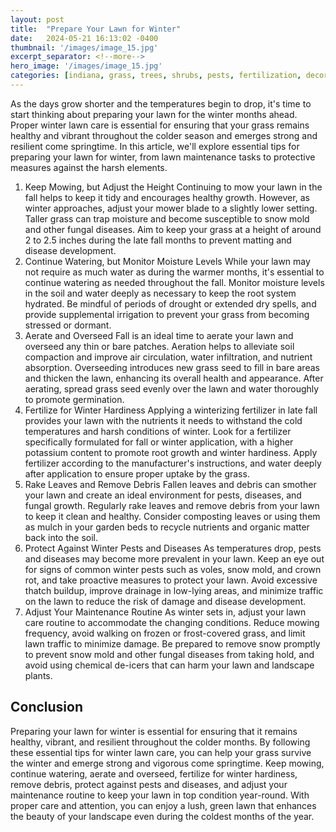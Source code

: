 ```yaml
---
layout: post
title:  "Prepare Your Lawn for Winter"
date:   2024-05-21 16:13:02 -0400
thumbnail: '/images/image_15.jpg'
excerpt_separator: <!--more-->
hero_image: '/images/image_15.jpg'
categories: [indiana, grass, trees, shrubs, pests, fertilization, decoration, curb appeal, garden, flowers, recreation]
---
```

As the days grow shorter and the temperatures begin to drop, it's time to start thinking about preparing your lawn for the winter months ahead. <!--more-->Proper winter lawn care is essential for ensuring that your grass remains healthy and vibrant throughout the colder season and emerges strong and resilient come springtime. In this article, we'll explore essential tips for preparing your lawn for winter, from lawn maintenance tasks to protective measures against the harsh elements.
1. Keep Mowing, but Adjust the Height
Continuing to mow your lawn in the fall helps to keep it tidy and encourages healthy growth. However, as winter approaches, adjust your mower blade to a slightly lower setting. Taller grass can trap moisture and become susceptible to snow mold and other fungal diseases. Aim to keep your grass at a height of around 2 to 2.5 inches during the late fall months to prevent matting and disease development.
2. Continue Watering, but Monitor Moisture Levels
While your lawn may not require as much water as during the warmer months, it's essential to continue watering as needed throughout the fall. Monitor moisture levels in the soil and water deeply as necessary to keep the root system hydrated. Be mindful of periods of drought or extended dry spells, and provide supplemental irrigation to prevent your grass from becoming stressed or dormant.
3. Aerate and Overseed
Fall is an ideal time to aerate your lawn and overseed any thin or bare patches. Aeration helps to alleviate soil compaction and improve air circulation, water infiltration, and nutrient absorption. Overseeding introduces new grass seed to fill in bare areas and thicken the lawn, enhancing its overall health and appearance. After aerating, spread grass seed evenly over the lawn and water thoroughly to promote germination.
4. Fertilize for Winter Hardiness
Applying a winterizing fertilizer in late fall provides your lawn with the nutrients it needs to withstand the cold temperatures and harsh conditions of winter. Look for a fertilizer specifically formulated for fall or winter application, with a higher potassium content to promote root growth and winter hardiness. Apply fertilizer according to the manufacturer's instructions, and water deeply after application to ensure proper uptake by the grass.
5. Rake Leaves and Remove Debris
Fallen leaves and debris can smother your lawn and create an ideal environment for pests, diseases, and fungal growth. Regularly rake leaves and remove debris from your lawn to keep it clean and healthy. Consider composting leaves or using them as mulch in your garden beds to recycle nutrients and organic matter back into the soil.
6. Protect Against Winter Pests and Diseases
As temperatures drop, pests and diseases may become more prevalent in your lawn. Keep an eye out for signs of common winter pests such as voles, snow mold, and crown rot, and take proactive measures to protect your lawn. Avoid excessive thatch buildup, improve drainage in low-lying areas, and minimize traffic on the lawn to reduce the risk of damage and disease development.
7. Adjust Your Maintenance Routine
As winter sets in, adjust your lawn care routine to accommodate the changing conditions. Reduce mowing frequency, avoid walking on frozen or frost-covered grass, and limit lawn traffic to minimize damage. Be prepared to remove snow promptly to prevent snow mold and other fungal diseases from taking hold, and avoid using chemical de-icers that can harm your lawn and landscape plants.

## Conclusion
Preparing your lawn for winter is essential for ensuring that it remains healthy, vibrant, and resilient throughout the colder months. By following these essential tips for winter lawn care, you can help your grass survive the winter and emerge strong and vigorous come springtime. Keep mowing, continue watering, aerate and overseed, fertilize for winter hardiness, remove debris, protect against pests and diseases, and adjust your maintenance routine to keep your lawn in top condition year-round. With proper care and attention, you can enjoy a lush, green lawn that enhances the beauty of your landscape even during the coldest months of the year.
